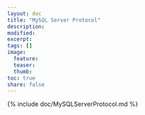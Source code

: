 ```yaml
---
layout: doc
title: "MySQL Server Protocol"
description:
modified:
excerpt:
tags: []
image:
  feature:
  teaser:
  thumb:
toc: true
share: false
---
```


{% include doc/MySQLServerProtocol.md %}
